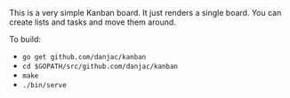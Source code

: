 This is a very simple Kanban board. It just renders a single board. You can create lists and tasks and move them around.

To build:

- `go get github.com/danjac/kanban`
- `cd $GOPATH/src/github.com/danjac/kanban`
- `make`
- `./bin/serve`

